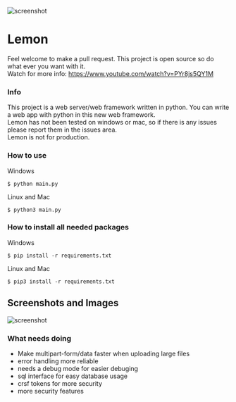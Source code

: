 ![screenshot](https://raw.githubusercontent.com/InsaneMiner/Lemon/main/images/Lemon(1).png)
# Lemon






Feel welcome to make a pull request. This project is open source so do what ever you want with it. 
<br>
Watch for more info: https://www.youtube.com/watch?v=PYr8js5QY1M
<br>
### Info
This project is a web server/web framework written in python. You can write a web app with python in this new web framework.
<br>
Lemon has not been tested on windows or mac, so if there is any issues please report them in the issues area.
<br>
Lemon is not for production.
<br>
### How to use
Windows
```
$ python main.py
```
Linux and Mac
```
$ python3 main.py
```
### How to install all needed packages
Windows
```
$ pip install -r requirements.txt
```
Linux and Mac
```
$ pip3 install -r requirements.txt
```
## Screenshots and Images
![screenshot](https://raw.githubusercontent.com/InsaneMiner/Lemon/main/images/screenshots/Screenshot%20from%202021-01-25%2015-26-35.png)

### What needs doing
 - Make multipart-form/data faster when uploading large files
 - error handling more reliable
 - needs a debug mode for easier debuging
 - sql interface for easy database usage
 - crsf tokens for more security
 - more security features
